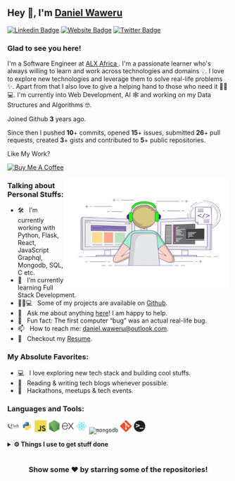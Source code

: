 ## Hey 👋, I'm [Daniel Waweru](https://github.com/daniel-wesh)

[![Linkedin Badge](https://img.shields.io/badge/-LinkedIn-0e76a8?style=flat-square&logo=Linkedin&logoColor=white)](https://www.linkedin.com/in/danielwaweru/)
[![Website Badge](https://img.shields.io/badge/Website-3b5998?style=flat-square&logo=google-chrome&logoColor=white)](https://github.com/daniel-wesh)
[![Twitter Badge](https://img.shields.io/badge/-Twitter-00acee?style=flat-square&logo=Twitter&logoColor=white)](https://twitter.com/_daniel_waweru_)

### Glad to see you here! &nbsp;
 
I'm a Software Engineer at <a href="https://www.alxafrica.com/" target="_blank"> ALX Africa </a>. I'm a passionate learner who's always willing to learn and work across technologies and domains 💡. I love to explore new technologies and leverage them to solve real-life problems ✨. Apart from that I also love to give a helping hand to those who need it 👨🏻💻. I'm currently into Web Development, AI 🕸️ and working on my Data Structures and Algorithms 🤓.

Joined Github **3** years ago.

Since then I pushed **10**+ commits, opened **15**+ issues, submitted **26**+ pull requests, created **3**+ gists and contributed to **5**+ public repositories.

Like My Work?

<a href="https://www.buymeacoffee.com/danielwaweru" target="_blank"><img src="https://cdn.buymeacoffee.com/buttons/v2/default-yellow.png" alt="Buy Me A Coffee" height="60px" width="217px" ></a>

<img align="right" height="250" width="375" alt="" src="giphy.gif" />

### Talking about Personal Stuffs:

- 🛠 &nbsp; I’m currently working with Python, Flask, React, JavaScript <br /> Graphql, Mongodb, SQL, C etc.
- 🚀 &nbsp; I’m currently learning Full Stack Development.
- 👨🏻💻 &nbsp; Some of my projects are available on [Github](https://github.com/daniel-wesh).
- 💬 &nbsp; Ask me about anything [here](https://www.linkedin.com/in/danielwaweru/)! I am happy to help.
- 👾 &nbsp; Fun fact: The first computer “bug” was an actual real-life bug.
- 📫 &nbsp; How to reach me: daniel.waweru@outlook.com.
- 📝 &nbsp; Checkout my [Resume](https://www.linkedin.com/in/danielwaweru/).

### My Absolute Favorites:

- 💻 &nbsp; I love exploring new tech stack and building cool stuffs.
- 📰 &nbsp; Reading & writing tech blogs whenever possible.
- 🍕 &nbsp; Hackathons, meetups & tech events.

### Languages and Tools:

<code><img height="27" src="https://raw.githubusercontent.com/github/explore/80688e429a7d4ef2fca1e82350fe8e3517d3494d/topics/flask/flask.png" alt="flask"></code>
<code><img height="27" src="https://raw.githubusercontent.com/github/explore/80688e429a7d4ef2fca1e82350fe8e3517d3494d/topics/python/python.png" alt="python"></code>
<code><img height="27" src="https://raw.githubusercontent.com/github/explore/80688e429a7d4ef2fca1e82350fe8e3517d3494d/topics/javascript/javascript.png" alt="javascript"></code>
<code><img height="27" src="https://raw.githubusercontent.com/github/explore/80688e429a7d4ef2fca1e82350fe8e3517d3494d/topics/nodejs/nodejs.png" alt="nodejs"></code>
<code><img height="27" src="https://raw.githubusercontent.com/devicons/devicon/master/icons/express/express-original.svg" alt="expressjs"></code>
<code><img height="27" src="https://raw.githubusercontent.com/github/explore/80688e429a7d4ef2fca1e82350fe8e3517d3494d/topics/react/react.png" alt="react"></code>
<code><img height="27" src="https://encrypted-tbn0.gstatic.com/images?q=tbn%3AANd9GcSTTzPAw-55ssm1Im594xYZ9eRQu2JylrkYLg&usqp=CAU" alt="mongodb"></code>
<code><img height="27" src="https://raw.githubusercontent.com/devicons/devicon/master/icons/git/git-original.svg" alt="git"></code>
<code><img height="27" src="https://raw.githubusercontent.com/github/explore/80688e429a7d4ef2fca1e82350fe8e3517d3494d/topics/terminal/terminal.png" alt="terminal"></code>

<!--
<code><img height="25" src="https://raw.githubusercontent.com/github/explore/80688e429a7d4ef2fca1e82350fe8e3517d3494d/topics/sass/sass.png" alt="sass"></code>
-->
<details>	
  <br />
  <summary><b>⚙️ Things I use to get stuff done</b></summary>
  	<ul>
  	    <li><b>OS:</b> Ubuntu 20.04</li>
	    <li><b>Laptop: </b> DELL LATITUDE (CORE i7)</li>
  	    <li><b>Browser: </b> Brave Web Browser</li>
	    <li><b>Terminal: </b> ZSH: Oh My Zsh (PowerLevel9k)</li>
	    <li><b>Code Editor:</b> VSCode - The best editor out there.</li>
	    <li><b>To Stay Updated:</b> Dev.to, Medium, Linkedin and Twitter.</li>
	    <br />
	⚛️ Checkout My latest perks on LinkedIn <a href="https://www.linkedin.com/in/danielwaweru/">Here</a>.
	</ul>	
</details>

#

<div align="center">

### Show some ❤️ by starring some of the repositories!

</div>
